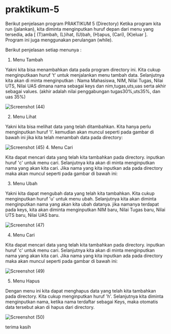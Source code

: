 # praktikum-5
Berikut penjelasan program PRAKTIKUM 5 (Directory)
Ketika program kita run (jalankan), kita diminta menginputkan huruf depan dari menu yang tersedia, ada [ (T)ambah, (L)ihat, (U)bah, (H)apus, (Cari), (K)eluar ]. Program ini juga menggunakan perulangan (while).

Berikut penjelasan setiap menunya :

1. Menu Tambah

Yakni kita bisa menambahkan data pada program directory ini. Kita cukup menginputkaan huruf 't' untuk menjalankan menu tambah data. Selanjutnya kita akan di minta menginputkan : Nama Mahasiswa, NIM, Nilai Tugas, Nilai UTS, Nilai UAS dimana nama sebagai keys dan nim,tugas,uts,uas serta akhir sebagai values. (akhir adalah nilai penggabungan tugas30%,uts35%, dan uas 35%)


![Screenshot (44)](https://user-images.githubusercontent.com/57034810/70376040-71b7fb80-1937-11ea-9b4e-95e2eb704350.png)


2. Menu Lihat

Yakni kita bisa melihat data yang telah ditambahkan. Kita hanya perlu menginputkan huruf 'l'. kemudian akan muncul seperti pada gambar di bawah ini jika kita telah menambah data pada directory:

![Screenshot (45)](https://user-images.githubusercontent.com/57034810/70376111-0a4e7b80-1938-11ea-9e6e-2e22b512b69e.png)
4. Menu Cari

Kita dapat mencari data yang telah kita tambahkan pada directory. inputkan huruf 'c' untuk menu cari. Selanjutnya kita akan di minta menginputkan nama yang akan kita cari. Jika nama yang kita inputkan ada pada directory maka akan muncul seperti pada gambar di bawah ini:



3. Menu Ubah

Yakni kita dapat mengubah data yang telah kita tambahkan. Kita cukup menginputkan huruf 'u' untuk menu ubah. Selanjutnya kita akan diminta menginputkan nama yang akan kita ubah datanya. jika namanya terdapat pada keys, kita akan diminta menginputkan NIM baru, Nilai Tugas baru, Nilai UTS baru, Nilai UAS baru.


![Screenshot (47)](https://user-images.githubusercontent.com/57034810/70376193-dcb60200-1938-11ea-9d40-39d414cecf1b.png)


4. Menu Cari

Kita dapat mencari data yang telah kita tambahkan pada directory. inputkan huruf 'c' untuk menu cari. Selanjutnya kita akan di minta menginputkan nama yang akan kita cari. Jika nama yang kita inputkan ada pada directory maka akan muncul seperti pada gambar di bawah ini:


![Screenshot (49)](https://user-images.githubusercontent.com/57034810/70376295-03c10380-193a-11ea-8803-542b95ee0597.png)


5. Menu Hapus

Dengan menu ini kita dapat menghapus data yang telah kita tambahkan pada directory. Kita cukup menginputkan huruf 'h'. Selanjutnya kita diminta menginputkan nama, ketika nama terdaftar sebagai Keys, maka otomatis data tersebut akan di hapus dari directory.

![Screenshot (50)](https://user-images.githubusercontent.com/57034810/70376338-9b265680-193a-11ea-8992-126e62197161.png)

terima kasih
